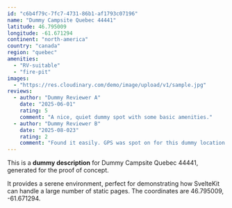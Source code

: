 ```yaml
---
id: "c6b4f79c-7fc7-4731-86b1-af1793c07196"
name: "Dummy Campsite Quebec 44441"
latitude: 46.795009
longitude: -61.671294
continent: "north-america"
country: "canada"
region: "quebec"
amenities:
  - "RV-suitable"
  - "fire-pit"
images:
  - "https://res.cloudinary.com/demo/image/upload/v1/sample.jpg"
reviews:
  - author: "Dummy Reviewer A"
    date: "2025-06-01"
    rating: 5
    comment: "A nice, quiet dummy spot with some basic amenities."
  - author: "Dummy Reviewer B"
    date: "2025-08-023"
    rating: 2
    comment: "Found it easily. GPS was spot on for this dummy location."
---
```


This is a **dummy description** for Dummy Campsite Quebec 44441, generated for the proof of concept.

It provides a serene environment, perfect for demonstrating how SvelteKit can handle a large number of static pages. The coordinates are 46.795009, -61.671294.
